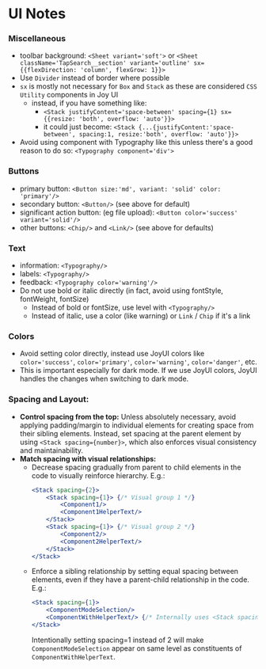 # UI Notes

### Miscellaneous
- toolbar background: `<Sheet variant='soft'>` or `<Sheet className='TapSearch__section' variant='outline' sx={{flexDirection: 'column', flexGrow: 1}}>`
- Use `Divider` instead of border where possible
- `sx` is mostly not necessary for `Box` and `Stack` as these are considered `CSS Utility` components in Joy UI
  - instead, if you have something like:
    - `<Stack justifyContent='space-between' spacing={1} sx={{resize: 'both', overflow: 'auto'}}>`
    - it could just become: `<Stack {...{justifyContent:'space-between', spacing:1, resize:'both', overflow: 'auto'}}>`
- Avoid using component with Typography like this unless there's a good reason to do so: `<Typography component='div'>`

### Buttons
- primary button:  `<Button size:'md', variant: 'solid' color: 'primary'/>`
- secondary button:  `<Button/>` (see above for default)
- significant action button: (eg file upload): `<Button color='success' variant='solid'/>`
- other buttons: `<Chip/>` and `<Link/>` (see above for defaults)

### Text
- information: `<Typography/>`
- labels: `<Typography/>`
- feedback: `<Typography color='warning'/>`
- Do not use bold or italic directly (in fact, avoid using fontStyle, fontWeight, fontSize)
  - Instead of bold or fontSize, use level with `<Typography/>`
  - Instead of italic, use a color (like warning) or `Link` / `Chip` if it's a link

### Colors
- Avoid setting color directly, instead use JoyUI colors like `color='success'`, `color='primary'`, `color='warning'`, `color='danger'`, etc.
- This is important especially for dark mode. If we use JoyUI colors, JoyUI handles the changes when switching to dark mode. 

### Spacing and Layout:
- **Control spacing from the top:** Unless absolutely necessary, avoid applying padding/margin to individual elements for creating space from their sibling elements. Instead, set spacing at the parent element by using `<Stack spacing={number}>`, which also enforces visual consistency and maintainability.
- **Match spacing with visual relationships:**
  - Decrease spacing gradually from parent to child elements in the code to visually reinforce hierarchy. E.g.:
    ```jsx
    <Stack spacing={2}>
        <Stack spacing={1}> {/* Visual group 1 */}
            <Component1/>
            <Component1HelperText/>
        </Stack>
        <Stack spacing={1}> {/* Visual group 2 */}
            <Component2/>
            <Component2HelperText/>
        </Stack>
    </Stack>
    ```
  - Enforce a sibling relationship by setting equal spacing between elements, even if they have a parent-child relationship in the code. E.g.:
    ```jsx
    <Stack spacing={1}>
        <ComponentModeSelection/>
        <ComponentWithHelperText/> {/* Internally uses <Stack spacing={1}> */}
    </Stack>
    ```
    Intentionally setting spacing=1 instead of 2 will make `ComponentModeSelection` appear on same level as constituents of `ComponentWithHelperText`.